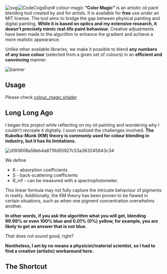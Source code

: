 ![svg](https://github.com/user-attachments/assets/a7c771aa-8f16-4e0a-9eff-c6bc3e05a8c2)![CodeCogsEqn](https://github.com/user-attachments/assets/f7d3e4ad-7029-41d9-bb9c-771a0a4cd919)# colour-magic
**“Color Magic”** is an artistic oil paint blending tool created by and for artists. It is available for **free** use under an MIT license. The tool aims to bridge the gap between physical painting and digital painting. **While it is based on optics and my extensive research, it doesn’t precisely mimic real-life paint behaviour.** Creative adjustments have been made to the algorithm to enhance the gradient and achieve a more realistic appearance.

Unlike other available libraries, we make it possible to blend **any numbers of any base colour** (selected from a given set of colours) in an **efficient and convincing** manner. 

![banner](https://github.com/user-attachments/assets/9853ac23-cdff-4b9d-89ca-309b9f434f94)

## Usage
Please check [colour_magic.shader](https://github.com/ancient-ando/colour-magic/blob/main/colour_magic.shader)

## Long Long Ago 

I began this project while reflecting on my oil painting and wondering why I couldn’t recreate it digitally. I soon realized the challenges involved. **The Kubelka-Munk (KM) theory is commonly used for colour blending in industry, but it has its limitations.** 

![d193608a58eb4a8719d55927c53a363245843c34](https://github.com/user-attachments/assets/5980dde0-58d7-4ec0-8b4c-824677cc6d7c)

We define 
- K - absorption coefficients
- S - back-scattering coefficients
- R_inf - can be measured with a spectrophotometer.

This linear formula may not fully capture the intricate behaviour of pigments in reality. Additionally, the KM theory has been proven to be flawed in certain situations, such as when one pigment concentration overwhelms another. 

**In other words, if you ask the algorithm what you will get, blending 99.99% or even 100% blue and 0.01% (0%) yellow, for example, you are likely to get an answer that is not blue.** 

That does not sound good, right? 

**Nontheless, I am by no means a physicist/material scientist, so I had to find a creative (artistic) workaround here.**



## The Shortcut
